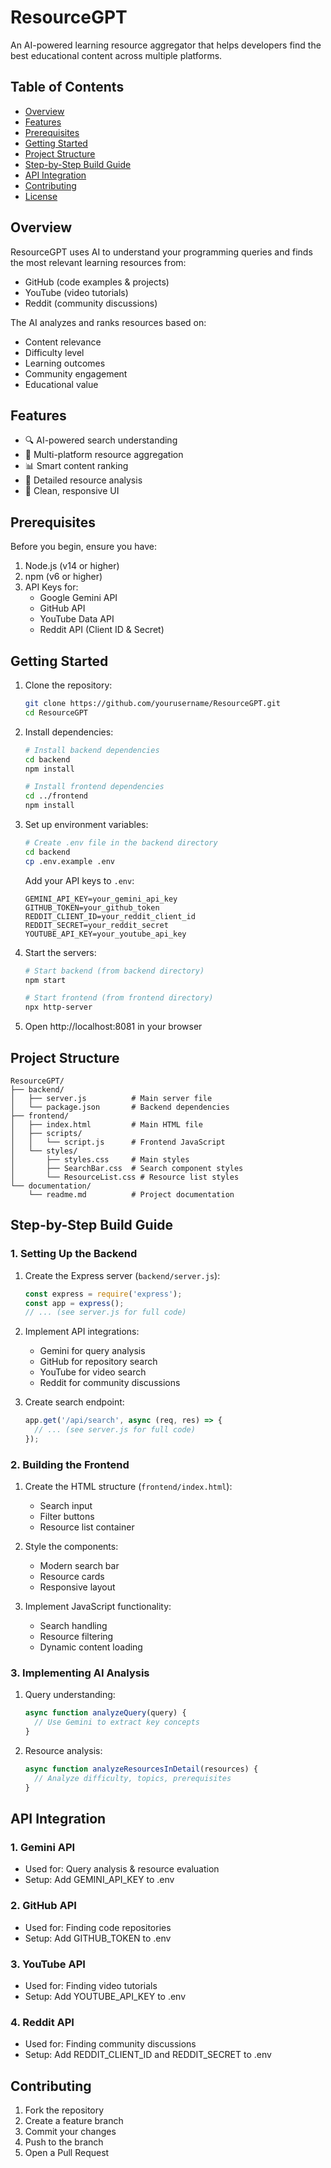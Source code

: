 # ResourceGPT

An AI-powered learning resource aggregator that helps developers find the best educational content across multiple platforms.

## Table of Contents
- [Overview](#overview)
- [Features](#features)
- [Prerequisites](#prerequisites)
- [Getting Started](#getting-started)
- [Project Structure](#project-structure)
- [Step-by-Step Build Guide](#step-by-step-build-guide)
- [API Integration](#api-integration)
- [Contributing](#contributing)
- [License](#license)

## Overview

ResourceGPT uses AI to understand your programming queries and finds the most relevant learning resources from:
- GitHub (code examples & projects)
- YouTube (video tutorials)
- Reddit (community discussions)

The AI analyzes and ranks resources based on:
- Content relevance
- Difficulty level
- Learning outcomes
- Community engagement
- Educational value

## Features

- 🔍 AI-powered search understanding
- 🎯 Multi-platform resource aggregation
- 📊 Smart content ranking
- 📝 Detailed resource analysis
- 🎨 Clean, responsive UI

## Prerequisites

Before you begin, ensure you have:

1. Node.js (v14 or higher)
2. npm (v6 or higher)
3. API Keys for:
   - Google Gemini API
   - GitHub API
   - YouTube Data API
   - Reddit API (Client ID & Secret)

## Getting Started

1. Clone the repository:
   ```bash
   git clone https://github.com/yourusername/ResourceGPT.git
   cd ResourceGPT
   ```

2. Install dependencies:
   ```bash
   # Install backend dependencies
   cd backend
   npm install

   # Install frontend dependencies
   cd ../frontend
   npm install
   ```

3. Set up environment variables:
   ```bash
   # Create .env file in the backend directory
   cd backend
   cp .env.example .env
   ```
   
   Add your API keys to `.env`:
   ```
   GEMINI_API_KEY=your_gemini_api_key
   GITHUB_TOKEN=your_github_token
   REDDIT_CLIENT_ID=your_reddit_client_id
   REDDIT_SECRET=your_reddit_secret
   YOUTUBE_API_KEY=your_youtube_api_key
   ```

4. Start the servers:
   ```bash
   # Start backend (from backend directory)
   npm start

   # Start frontend (from frontend directory)
   npx http-server
   ```

5. Open http://localhost:8081 in your browser

## Project Structure

```
ResourceGPT/
├── backend/
│   ├── server.js          # Main server file
│   └── package.json       # Backend dependencies
├── frontend/
│   ├── index.html         # Main HTML file
│   ├── scripts/
│   │   └── script.js      # Frontend JavaScript
│   └── styles/
│       ├── styles.css     # Main styles
│       ├── SearchBar.css  # Search component styles
│       └── ResourceList.css # Resource list styles
└── documentation/
    └── readme.md          # Project documentation
```

## Step-by-Step Build Guide

### 1. Setting Up the Backend

1. Create the Express server (`backend/server.js`):
   ```javascript
   const express = require('express');
   const app = express();
   // ... (see server.js for full code)
   ```

2. Implement API integrations:
   - Gemini for query analysis
   - GitHub for repository search
   - YouTube for video search
   - Reddit for community discussions

3. Create search endpoint:
   ```javascript
   app.get('/api/search', async (req, res) => {
     // ... (see server.js for full code)
   });
   ```

### 2. Building the Frontend

1. Create the HTML structure (`frontend/index.html`):
   - Search input
   - Filter buttons
   - Resource list container

2. Style the components:
   - Modern search bar
   - Resource cards
   - Responsive layout

3. Implement JavaScript functionality:
   - Search handling
   - Resource filtering
   - Dynamic content loading

### 3. Implementing AI Analysis

1. Query understanding:
   ```javascript
   async function analyzeQuery(query) {
     // Use Gemini to extract key concepts
   }
   ```

2. Resource analysis:
   ```javascript
   async function analyzeResourcesInDetail(resources) {
     // Analyze difficulty, topics, prerequisites
   }
   ```

## API Integration

### 1. Gemini API
- Used for: Query analysis & resource evaluation
- Setup: Add GEMINI_API_KEY to .env

### 2. GitHub API
- Used for: Finding code repositories
- Setup: Add GITHUB_TOKEN to .env

### 3. YouTube API
- Used for: Finding video tutorials
- Setup: Add YOUTUBE_API_KEY to .env

### 4. Reddit API
- Used for: Finding community discussions
- Setup: Add REDDIT_CLIENT_ID and REDDIT_SECRET to .env

## Contributing

1. Fork the repository
2. Create a feature branch
3. Commit your changes
4. Push to the branch
5. Open a Pull Request
